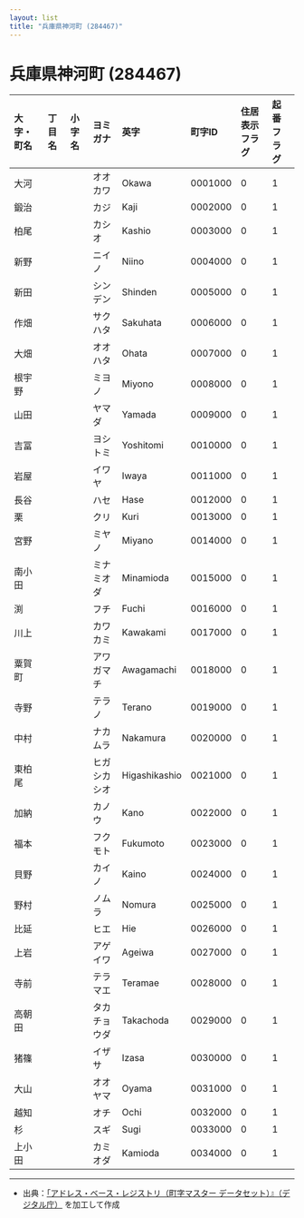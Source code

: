 ```yaml
---
layout: list
title: "兵庫県神河町 (284467)"
---
```


# 兵庫県神河町 (284467)

| 大字・町名 | 丁目名 | 小字名 | ヨミガナ | 英字 | 町字ID | 住居表示フラグ | 起番フラグ |
|:---|:---|:---|:---|:---|:---|:---|:---|
| 大河 |  |  | オオカワ   | Okawa | 0001000 | 0 | 1 |
| 鍛治 |  |  | カジ   | Kaji | 0002000 | 0 | 1 |
| 柏尾 |  |  | カシオ   | Kashio | 0003000 | 0 | 1 |
| 新野 |  |  | ニイノ   | Niino | 0004000 | 0 | 1 |
| 新田 |  |  | シンデン   | Shinden | 0005000 | 0 | 1 |
| 作畑 |  |  | サクハタ   | Sakuhata | 0006000 | 0 | 1 |
| 大畑 |  |  | オオハタ   | Ohata | 0007000 | 0 | 1 |
| 根宇野 |  |  | ミヨノ   | Miyono | 0008000 | 0 | 1 |
| 山田 |  |  | ヤマダ   | Yamada | 0009000 | 0 | 1 |
| 吉冨 |  |  | ヨシトミ   | Yoshitomi | 0010000 | 0 | 1 |
| 岩屋 |  |  | イワヤ   | Iwaya | 0011000 | 0 | 1 |
| 長谷 |  |  | ハセ   | Hase | 0012000 | 0 | 1 |
| 栗 |  |  | クリ   | Kuri | 0013000 | 0 | 1 |
| 宮野 |  |  | ミヤノ   | Miyano | 0014000 | 0 | 1 |
| 南小田 |  |  | ミナミオダ   | Minamioda | 0015000 | 0 | 1 |
| 渕 |  |  | フチ   | Fuchi | 0016000 | 0 | 1 |
| 川上 |  |  | カワカミ   | Kawakami | 0017000 | 0 | 1 |
| 粟賀町 |  |  | アワガマチ   | Awagamachi | 0018000 | 0 | 1 |
| 寺野 |  |  | テラノ   | Terano | 0019000 | 0 | 1 |
| 中村 |  |  | ナカムラ   | Nakamura | 0020000 | 0 | 1 |
| 東柏尾 |  |  | ヒガシカシオ   | Higashikashio | 0021000 | 0 | 1 |
| 加納 |  |  | カノウ   | Kano | 0022000 | 0 | 1 |
| 福本 |  |  | フクモト   | Fukumoto | 0023000 | 0 | 1 |
| 貝野 |  |  | カイノ   | Kaino | 0024000 | 0 | 1 |
| 野村 |  |  | ノムラ   | Nomura | 0025000 | 0 | 1 |
| 比延 |  |  | ヒエ   | Hie | 0026000 | 0 | 1 |
| 上岩 |  |  | アゲイワ   | Ageiwa | 0027000 | 0 | 1 |
| 寺前 |  |  | テラマエ   | Teramae | 0028000 | 0 | 1 |
| 高朝田 |  |  | タカチョウダ   | Takachoda | 0029000 | 0 | 1 |
| 猪篠 |  |  | イザサ   | Izasa | 0030000 | 0 | 1 |
| 大山 |  |  | オオヤマ   | Oyama | 0031000 | 0 | 1 |
| 越知 |  |  | オチ   | Ochi | 0032000 | 0 | 1 |
| 杉 |  |  | スギ   | Sugi | 0033000 | 0 | 1 |
| 上小田 |  |  | カミオダ   | Kamioda | 0034000 | 0 | 1 |

---

- 出典：[「アドレス・ベース・レジストリ（町字マスター データセット）』（デジタル庁）](https://www.digital.go.jp/policies/base_registry_address/) を加工して作成